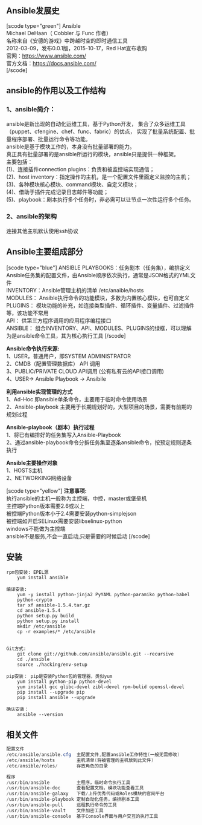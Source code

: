 ## Ansible发展史

[scode type="green"]
Ansible  
Michael DeHaan（ Cobbler 与 Func 作者）  
名称来自《安德的游戏》中跨越时空的即时通信工具  
2012-03-09，发布0.0.1版，2015-10-17，Red Hat宣布收购  
官网：https://www.ansible.com/  
官方文档：https://docs.ansible.com/  
[/scode]

## ansible的作用以及工作结构
### 1、ansible简介：
ansible是新出现的自动化运维工具，基于Python开发，
集合了众多运维工具（puppet、cfengine、chef、func、fabric）的优点，
实现了批量系统配置、批量程序部署、批量运行命令等功能。  
ansible是基于模块工作的，本身没有批量部署的能力。  
真正具有批量部署的是ansible所运行的模块，ansible只是提供一种框架。  
主要包括：  
(1)、连接插件connection plugins：负责和被监控端实现通信；  
(2)、host inventory：指定操作的主机，是一个配置文件里面定义监控的主机；  
(3)、各种模块核心模块、command模块、自定义模块；  
(4)、借助于插件完成记录日志邮件等功能；  
(5)、playbook：剧本执行多个任务时，非必需可以让节点一次性运行多个任务。

### 2、ansible的架构

连接其他主机默认使用ssh协议

## Ansible主要组成部分

[scode type="blue"]
ANSIBLE PLAYBOOKS：任务剧本（任务集），编排定义Ansible任务集的配置文件，由Ansible顺序依次执行，通常是JSON格式的YML文件  
INVENTORY：Ansible管理主机的清单  /etc/anaible/hosts  
MODULES：  Ansible执行命令的功能模块，多数为内置核心模块，也可自定义  
PLUGINS：  模块功能的补充，如连接类型插件、循环插件、变量插件、过滤插件等，该功能不常用    
API：      供第三方程序调用的应用程序编程接口  
ANSIBLE：  组合INVENTORY、API、MODULES、PLUGINS的绿框，可以理解为是ansible命令工具，其为核心执行工具
[/scode]

**Ansible命令执行来源:**  
1、USER，普通用户，即SYSTEM ADMINISTRATOR  
2、CMDB（配置管理数据库） API 调用  
3、PUBLIC/PRIVATE CLOUD API调用  (公有私有云的API接口调用)  
4、USER-> Ansible Playbook -> Ansibile

**利用ansible实现管理的方式**   
1、Ad-Hoc 即ansible单条命令，主要用于临时命令使用场景  
2、Ansible-playbook 主要用于长期规划好的，大型项目的场景，需要有前期的规划过程    

**Ansible-playbook（剧本）执行过程**  
1、将已有编排好的任务集写入Ansible-Playbook  
2、通过ansible-playbook命令分拆任务集至逐条ansible命令，按预定规则逐条执行  

**Ansible主要操作对象**   
1、HOSTS主机    
2、NETWORKING网络设备  

[scode type="yellow"]
**注意事项:**   
执行ansible的主机一般称为主控端，中控，master或堡垒机  
主控端Python版本需要2.6或以上  
被控端Python版本小于2.4需要安装python-simplejson  
被控端如开启SELinux需要安装libselinux-python  
windows不能做为主控端  
ansible不是服务,不会一直启动,只是需要的时候启动
[/scode]

## 安装
```shell
rpm包安装: EPEL源
    yum install ansible

编译安装:
    yum -y install python-jinja2 PyYAML python-paramiko python-babel
    python-crypto
    tar xf ansible-1.5.4.tar.gz
    cd ansible-1.5.4
    python setup.py build
    python setup.py install
    mkdir /etc/ansible
    cp -r examples/* /etc/ansible


Git方式:
    git clone git://github.com/ansible/ansible.git --recursive
    cd ./ansible
    source ./hacking/env-setup

pip安装： pip是安装Python包的管理器，类似yum
    yum install python-pip python-devel
    yum install gcc glibc-devel zibl-devel rpm-bulid openssl-devel
    pip install --upgrade pip
    pip install ansible --upgrade

确认安装：
    ansible --version
```

## 相关文件
```java
配置文件  
/etc/ansible/ansible.cfg  主配置文件,配置ansible工作特性(一般无需修改)  
/etc/ansible/hosts        主机清单(将被管理的主机放到此文件)  
/etc/ansible/roles/       存放角色的目录

程序  
/usr/bin/ansible          主程序，临时命令执行工具  
/usr/bin/ansible-doc      查看配置文档，模块功能查看工具  
/usr/bin/ansible-galaxy   下载/上传优秀代码或Roles模块的官网平台  
/usr/bin/ansible-playbook 定制自动化任务，编排剧本工具  
/usr/bin/ansible-pull     远程执行命令的工具  
/usr/bin/ansible-vault    文件加密工具  
/usr/bin/ansible-console  基于Console界面与用户交互的执行工具  
```